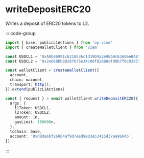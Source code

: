 # writeDepositERC20

Writes a deposit of ERC20 tokens to L2.

::: code-group

```ts [example.ts]
import { base, publicL1Actions } from 'op-viem'
import { createWalletClient } from 'viem'

const USDCL1 = '0xA0b86991c6218b36c1d19D4a2e9Eb0cE3606eB48'
const USDCL2 = '0x2e668bb88287675e34c8df82686dfd0b7f0c0383'

const walletClient = createWalletClient({
  account,
  chain: mainnet,
  transport: http(),
}).extend(publicL1Actions)

const { request } = await walletClient.writeDepositERC20({
  args: {
    l1Token: USDCL1,
    l2Token: USDCL2,
    amount: 1n,
    gasLimit: 100000n,
  },
  toChain: base,
  account: '0xd8da6bf26964af9d7eed9e03e53415d37aa96045',
})
```

:::
